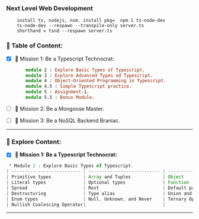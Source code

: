 ### Next Level Web Development
```
    install ts, nodejs, nvm. install pkg=  npm i ts-node-dev
    ts-node-dev --respawn --transpile-only server.ts
    shorthand = tsnd --respawn server.ts
```

### 📗 Table of Content:
- [x] 🎯 Mission 1: Be a Typescript Technocrat:
    ```ts
        module 2 : Explore Basic Types of Typescript.
        module 3 : Explore Advanced Types od Typescript.
        module 4 : Object-Oriented Programming in Typescript.
        module 4.5 : Simple Typescript practice.
        module 5 : Assignment-1.
        module 5.5 : Bonus Module.
    ```
- [ ] 🎯 Mission 2: Be a Mongoose Master.

- [ ] 🎯 Mission 3: Be a NoSQL Backend Braniac.
---

### 📗 Explore Content:
- [x] **🎯 Mission 1: Be a Typescript Technocrat:**
<!-- <details>
<summary>module 2 : Explore Basic Types of Typescript.</summary> 
</details>-->
```ts
 * Module 2 : Explore Basic Types of Typescript.
| -------------------------- | --------------------------- | ------------------------------- |
| Primitive types            | Array and Tuples            | Object                          |
| Literal types              | Optional types              | Function                        |
| Spread                     | Rest                        | Default parameters              |
| Destructuring              | Type alias                  | Union and Intersection types    |
| Enum types                 | Null, Unknown, and Never    | Ternary Operator                |
| Nullish Coalescing Operator|                             |                                 |
```
---